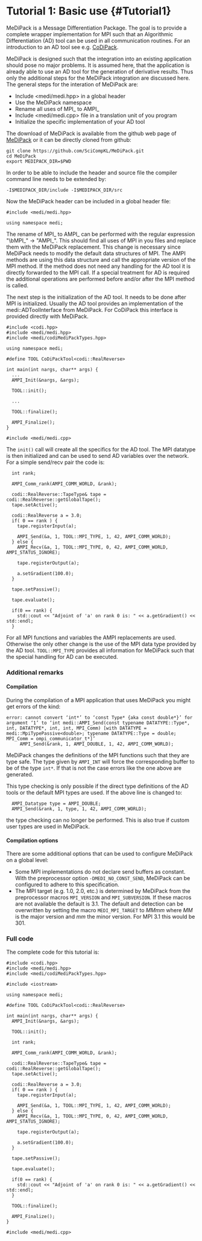 Tutorial 1: Basic use {#Tutorial1}
============

MeDiPack is a Message Differentiation Package.
The goal is to provide a complete wrapper implementation for MPI such that an Algorithmic Differentiation (AD) tool can be used
in all communication routines.
For an introduction to an AD tool see e.g. [CoDiPack](http://www.scicomp.uni-kl.de/software/codi/).

MeDiPack is designed such that the integration into an existing application should pose no major problems.
It is assumed here, that the application is already able to use an AD tool for the generation of derivative results.
Thus only the additional steps for the MeDiPack integration are discussed here.
The general steps for the interation of MeDiPack are:
 - Include <medi/medi.hpp> in a global header
 - Use the MeDiPack namespace
 - Rename all uses of MPI_ to AMPI_
 - Include <medi/medi.cpp> file in a translation unit of you program
 - Initialize the specific implementation of your AD tool
 
The download of MeDiPack is available from the github web page of [MeDiPack](http://www.scicomp.uni-kl.de/software/medi/)
or it can be directly cloned from github:
~~~
git clone https://github.com/SciCompKL/MeDiPack.git
cd MeDiPack
export MEDIPACK_DIR=$PWD
~~~

In order to be able to include the header and source file the compiler command line needs to be extended by:
~~~
-I$MEDIPACK_DIR/include -I$MEDIPACK_DIR/src
~~~

Now the MeDiPack header can be included in a global header file:
~~~
#include <medi/medi.hpp>

using namespace medi;
~~~

The rename of MPI_ to AMPI_ can be performed with the regular expression "\bMPI_" -> "AMPI_". This should find all uses of
MPI in you files and replace them with the MeDiPack replacement. This change is necessary since MeDiPack needs to modify
the default data structures of MPI. The AMPI methods are using this data structure and call the appropriate version of
the MPI method. If the method does not need any handling for the AD tool it is directly forwarded to the MPI call. If
a special treatment for AD is required the additional operations are performed before and/or after the MPI method is called.

The next step is the initialization of the AD tool. It needs to be done after MPI is initialized. Usually the AD tool
provides an implementation of the medi::ADToolInterface from MeDiPack. For CoDiPack this interface is provided directly with
MeDiPack.
~~~
#include <codi.hpp>
#include <medi/medi.hpp>
#include <medi/codiMediPackTypes.hpp>

using namespace medi;

#define TOOL CoDiPackTool<codi::RealReverse>

int main(int nargs, char** args) {
  ...
  AMPI_Init(&nargs, &args);

  TOOL::init();
  
  ...
  
  TOOL::finalize();

  AMPI_Finalize();
}

#include <medi/medi.cpp>
~~~

The `init()` call will create all the specifics for the AD tool. The MPI datatype is then initialized and can be used to
send AD variables over the network. For a simple send/recv pair the code is:

~~~
  int rank;

  AMPI_Comm_rank(AMPI_COMM_WORLD, &rank);

  codi::RealReverse::TapeType& tape = codi::RealReverse::getGlobalTape();
  tape.setActive();

  codi::RealReverse a = 3.0;
  if( 0 == rank ) {
    tape.registerInput(a);

    AMPI_Send(&a, 1, TOOL::MPI_TYPE, 1, 42, AMPI_COMM_WORLD);
  } else {
    AMPI_Recv(&a, 1, TOOL::MPI_TYPE, 0, 42, AMPI_COMM_WORLD, AMPI_STATUS_IGNORE);

    tape.registerOutput(a);

    a.setGradient(100.0);
  }

  tape.setPassive();

  tape.evaluate();

  if(0 == rank) {
    std::cout << "Adjoint of 'a' on rank 0 is: " << a.getGradient() << std::endl;
  }
~~~

For all MPI functions and variables the AMPI replacements are used. Otherwise the only other change is the use of the
MPI data type provided by the AD tool. `TOOL::MPI_TYPE` provides all information for MeDiPack such that the special handling
for AD can be executed.

### Additional remarks

#### Compilation

During the compilation of a MPI application that uses MeDiPack you might get errors of the kind:
~~~
error: cannot convert ‘int*’ to ‘const Type* {aka const double*}’ for argument ‘1’ to ‘int medi::AMPI_Send(const typename DATATYPE::Type*, int, DATATYPE*, int, int, MPI_Comm) [with DATATYPE = medi::MpiTypePassive<double>; typename DATATYPE::Type = double; MPI_Comm = ompi_communicator_t*]’
     AMPI_Send(&rank, 1, AMPI_DOUBLE, 1, 42, AMPI_COMM_WORLD);
~~~
MeDiPack changes the definitions of the MPI functions such that they are type safe. The type given by `AMPI_INT` will
force the corresponding buffer to be of the type `int*`. If that is not the case errors like the one above are generated.

This type checking is only possible if the direct type definitions of the AD tools or the default MPI types are used.
If the above line is changed to:
~~~
  AMPI_Datatype type = AMPI_DOUBLE;
  AMPI_Send(&rank, 1, type, 1, 42, AMPI_COMM_WORLD);
~~~
the type checking can no longer be performed. This is also true if custom user types are used in MeDiPack.

#### Compilation options

There are some additional options that can be used to configure MeDiPack on a global level:
 - Some MPI implementations do not declare send buffers as constant.
   With the preprocessor option `-DMEDI_NO_CONST_SEND`, MeDiPack can be configured to adhere to this specification.
 - The MPI target (e.g. 1.0, 2.0, etc.) is determined by MeDiPack from the preprocessor macros `MPI_VERSION` and
   `MPI_SUBVERSION`. If these macros are not available the default is 3.1. The default and detection can be overwritten
   by setting the macro `MEDI_MPI_TARGET` to *MMmm* where *MM* is the major version and *mm* the minor version. For MPI 3.1
   this would be 301.
   
### Full code

The complete code for this tutorial is:
~~~
#include <codi.hpp>
#include <medi/medi.hpp>
#include <medi/codiMediPackTypes.hpp>

#include <iostream>

using namespace medi;

#define TOOL CoDiPackTool<codi::RealReverse>

int main(int nargs, char** args) {
  AMPI_Init(&nargs, &args);

  TOOL::init();

  int rank;

  AMPI_Comm_rank(AMPI_COMM_WORLD, &rank);

  codi::RealReverse::TapeType& tape = codi::RealReverse::getGlobalTape();
  tape.setActive();

  codi::RealReverse a = 3.0;
  if( 0 == rank ) {
    tape.registerInput(a);

    AMPI_Send(&a, 1, TOOL::MPI_TYPE, 1, 42, AMPI_COMM_WORLD);
  } else {
    AMPI_Recv(&a, 1, TOOL::MPI_TYPE, 0, 42, AMPI_COMM_WORLD, AMPI_STATUS_IGNORE);

    tape.registerOutput(a);

    a.setGradient(100.0);
  }

  tape.setPassive();

  tape.evaluate();

  if(0 == rank) {
    std::cout << "Adjoint of 'a' on rank 0 is: " << a.getGradient() << std::endl;
  }

  TOOL::finalize();

  AMPI_Finalize();
}

#include <medi/medi.cpp>
~~~
